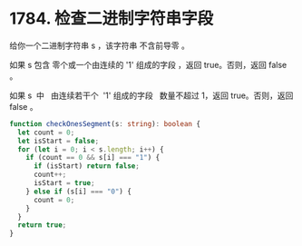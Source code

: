 # 1784. 检查二进制字符串字段

给你一个二进制字符串 s ，该字符串 不含前导零 。

如果 s 包含 零个或一个由连续的 '1' 组成的字段 ，返回 true​​​ 。否则，返回 false 。

如果 s  中   由连续若干个  '1' 组成的字段   数量不超过 1，返回 true​​​ 。否则，返回 false 。

```typescript
function checkOnesSegment(s: string): boolean {
  let count = 0;
  let isStart = false;
  for (let i = 0; i < s.length; i++) {
    if (count == 0 && s[i] === "1") {
      if (isStart) return false;
      count++;
      isStart = true;
    } else if (s[i] === "0") {
      count = 0;
    }
  }
  return true;
}
```
